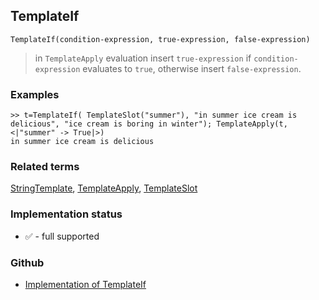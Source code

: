 ## TemplateIf

```
TemplateIf(condition-expression, true-expression, false-expression)
```

> in `TemplateApply` evaluation insert `true-expression` if `condition-expression` evaluates to `true`, otherwise insert `false-expression`.
	 

### Examples

```
>> t=TemplateIf( TemplateSlot("summer"), "in summer ice cream is delicious", "ice cream is boring in winter"); TemplateApply(t, <|"summer" -> True|>)
in summer ice cream is delicious
```


### Related terms 
[StringTemplate](StringTemplate.md), [TemplateApply](TemplateApply.md), [TemplateSlot](TemplateSlot.md)

### Implementation status

* &#x2705; - full supported

### Github

* [Implementation of TemplateIf](https://github.com/axkr/symja_android_library/blob/master/symja_android_library/matheclipse-core/src/main/java/org/matheclipse/core/builtin/StringFunctions.java#L2820) 
